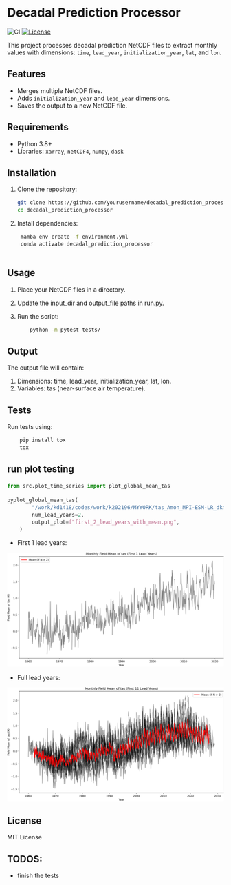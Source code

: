 # Decadal Prediction Processor
![CI](https://github.com/bijanf/decadal_prediction_processor/actions/workflows/ci.yml/badge.svg)
[![License](https://img.shields.io/badge/License-BSD-purple.svg)](LICENSE)

This project processes decadal prediction NetCDF files to extract monthly values with dimensions: `time`, `lead_year`, `initialization_year`, `lat`, and `lon`.

## **Features**
- Merges multiple NetCDF files.
- Adds `initialization_year` and `lead_year` dimensions.
- Saves the output to a new NetCDF file.

## **Requirements**
- Python 3.8+
- Libraries: `xarray`, `netCDF4`, `numpy`, `dask`

## **Installation**
1. Clone the repository:
   ```bash
   git clone https://github.com/yourusername/decadal_prediction_processor.git
   cd decadal_prediction_processor
   ```

2. Install dependencies:
    ```bash
     mamba env create -f environment.yml
     conda activate decadal_prediction_processor
     
    ```

## Usage 

1. Place your NetCDF files in a directory.

2. Update the input_dir and output_file paths in run.py.

3. Run the script:

    ```bash 
        python -m pytest tests/
    ```
## Output

The output file will contain:

1. Dimensions: time, lead_year, initialization_year, lat, lon.
2. Variables: tas (near-surface air temperature).

## Tests
Run tests using:
```bash 
    pip install tox
    tox 
```
## run plot testing 
```python
from src.plot_time_series import plot_global_mean_tas

pyplot_global_mean_tas(
        "/work/kd1418/codes/work/k202196/MYWORK/tas_Amon_MPI-ESM-LR_dkfen41979-2021_r26i2p1.nc",
        num_lead_years=2,
        output_plot=f"first_2_lead_years_with_mean.png",
    )

```
- First 1 lead years: 

![image](first_1_lead_years_with_mean.png)

- Full lead years: 

![image](first_11_lead_years_with_mean.png)
## License 

MIT License 
## TODOS: 
- finish the tests
